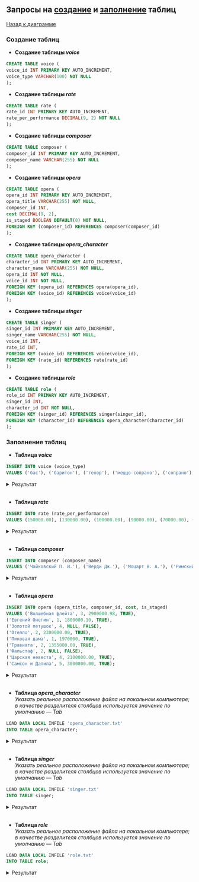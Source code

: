 ## Запросы на [создание](#создание-таблиц) и [заполнение](#заполнение-таблиц) таблиц
[Назад к диаграмме](diagram.md)
### Создание таблиц
*   **Создание таблицы *voice***<br>
```sql
CREATE TABLE voice (
voice_id INT PRIMARY KEY AUTO_INCREMENT,
voice_type VARCHAR(100) NOT NULL
);
```

*   **Создание таблицы *rate***<br>
```sql
CREATE TABLE rate (
rate_id INT PRIMARY KEY AUTO_INCREMENT,
rate_per_performance DECIMAL(9, 2) NOT NULL
);
```

*   **Создание таблицы *composer***<br>
```sql
CREATE TABLE composer (
composer_id INT PRIMARY KEY AUTO_INCREMENT,
composer_name VARCHAR(255) NOT NULL
);
```

*   **Создание таблицы *opera***<br>
```sql
CREATE TABLE opera (
opera_id INT PRIMARY KEY AUTO_INCREMENT,
opera_title VARCHAR(255) NOT NULL,
composer_id INT,
cost DECIMAL(9, 2),
is_staged BOOLEAN DEFAULT(0) NOT NULL,
FOREIGN KEY (composer_id) REFERENCES composer(composer_id)
);
```

*   **Создание таблицы *opera_character***<br>
```sql
CREATE TABLE opera_character (
character_id INT PRIMARY KEY AUTO_INCREMENT,
character_name VARCHAR(255) NOT NULL,
opera_id INT NOT NULL,
voice_id INT NOT NULL,
FOREIGN KEY (opera_id) REFERENCES opera(opera_id),
FOREIGN KEY (voice_id) REFERENCES voice(voice_id)
);
```

*   **Создание таблицы *singer***<br>
```sql
CREATE TABLE singer (
singer_id INT PRIMARY KEY AUTO_INCREMENT,
singer_name VARCHAR(255) NOT NULL,
voice_id INT, 
rate_id INT,
FOREIGN KEY (voice_id) REFERENCES voice(voice_id),
FOREIGN KEY (rate_id) REFERENCES rate(rate_id)
);
```

*   **Создание таблицы *role***<br>
```sql
CREATE TABLE role (
role_id INT PRIMARY KEY AUTO_INCREMENT,
singer_id INT,
character_id INT NOT NULL,
FOREIGN KEY (singer_id) REFERENCES singer(singer_id),
FOREIGN KEY (character_id) REFERENCES opera_character(character_id)
);
```

### Заполнение таблиц
*   **Таблица *voice***<br>
```sql
INSERT INTO voice (voice_type) 
VALUES ('бас'), ('баритон'), ('тенор'), ('меццо-сопрано'), ('сопрано'), ('колоратурное сопрано'), ('тенор-альтино');
```
<details>
    <summary>Результат</summary>
    <img src="selects/voice.png">
</details><br>


*   **Таблица *rate***<br>
```sql
INSERT INTO rate (rate_per_performance) 
VALUES (150000.00), (130000.00), (100000.00), (90000.00), (70000.00), (50000.00), (20000.00), (10000.00);
```
<details>
    <summary>Результат</summary>
    <img src="selects/rate.png">
</details><br>

*   **Таблица *composer***<br>
```sql
INSERT INTO composer (composer_name) 
VALUES ('Чайковский П. И.'), ('Верди Дж.'), ('Моцарт В. А.'), ('Римский-Корсаков Н. А.'), ('Сен-Санс К.');
```
<details>
    <summary>Результат</summary>
    <img src="selects/composer.png">
</details><br>

*   **Таблица *opera***<br>
```sql
INSERT INTO opera (opera_title, composer_id, cost, is_staged)
VALUES ('Волшебная флейта', 3, 2900000.98, TRUE),
('Евгений Онегин', 1, 1800000.10, TRUE),
('Золотой петушок', 4, NULL, FALSE),
('Отелло', 2, 2300000.00, TRUE),
('Пиковая дама', 1, 1970000, TRUE),
('Травиата', 2, 1355000.00, TRUE),
('Фальстаф', 2, NULL, FALSE),
('Царская невеста', 4, 2100000.00, TRUE),
('Самсон и Далила', 5, 3000000.00, TRUE);
```
<details>
    <summary>Результат</summary>
    <img src="selects/opera.png">
</details><br>

*   **Таблица *opera_character***<br>
*Указать реальное расположение файла на локальном компьютере; в качестве разделителя столбцов используется значение по умолчанию — Tab*
```sql
LOAD DATA LOCAL INFILE 'opera_character.txt' 
INTO TABLE opera_character;
```
<details>
    <summary>Результат</summary>
    <img src="selects/opera_character.png">
</details><br>

*   **Таблица *singer***<br>
*Указать реальное расположение файла на локальном компьютере; в качестве разделителя столбцов используется значение по умолчанию — Tab*
```sql
LOAD DATA LOCAL INFILE 'singer.txt' 
INTO TABLE singer;
```
<details>
    <summary>Результат</summary>
    <img src="selects/singer.png">
</details><br>

*   **Таблица *role***<br>
*Указать реальное расположение файла на локальном компьютере; в качестве разделителя столбцов используется значение по умолчанию — Tab*
```sql
LOAD DATA LOCAL INFILE 'role.txt' 
INTO TABLE role;
```
<details>
    <summary>Результат</summary>
    <img src="selects/role.png">
</details><br>